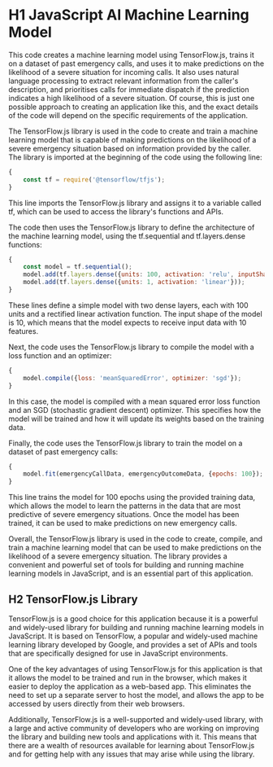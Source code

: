 # H1 JavaScript AI Machine Learning Model

This code creates a machine learning model using TensorFlow.js, trains it on a dataset of past emergency calls, and uses it to make predictions on the likelihood of a severe situation for incoming calls. It also uses natural language processing to extract relevant information from the caller's description, and prioritises calls for immediate dispatch if the prediction indicates a high likelihood of a severe situation. Of course, this is just one possible approach to creating an application like this, and the exact details of the code will depend on the specific requirements of the application.

The TensorFlow.js library is used in the code to create and train a machine learning model that is capable of making predictions on the likelihood of a severe emergency situation based on information provided by the caller. The library is imported at the beginning of the code using the following line:

```js
{
    const tf = require('@tensorflow/tfjs');
}
```

This line imports the TensorFlow.js library and assigns it to a variable called tf, which can be used to access the library's functions and APIs.

The code then uses the TensorFlow.js library to define the architecture of the machine learning model, using the tf.sequential and tf.layers.dense functions:

```js
{
    const model = tf.sequential();
    model.add(tf.layers.dense({units: 100, activation: 'relu', inputShape: [10]}));
    model.add(tf.layers.dense({units: 1, activation: 'linear'}));
}
```

These lines define a simple model with two dense layers, each with 100 units and a rectified linear activation function. The input shape of the model is 10, which means that the model expects to receive input data with 10 features.

Next, the code uses the TensorFlow.js library to compile the model with a loss function and an optimizer:

```js
{
    model.compile({loss: 'meanSquaredError', optimizer: 'sgd'});
}
```

In this case, the model is compiled with a mean squared error loss function and an SGD (stochastic gradient descent) optimizer. This specifies how the model will be trained and how it will update its weights based on the training data.

Finally, the code uses the TensorFlow.js library to train the model on a dataset of past emergency calls:

```js
{
    model.fit(emergencyCallData, emergencyOutcomeData, {epochs: 100});
}
```

This line trains the model for 100 epochs using the provided training data, which allows the model to learn the patterns in the data that are most predictive of severe emergency situations. Once the model has been trained, it can be used to make predictions on new emergency calls.

Overall, the TensorFlow.js library is used in the code to create, compile, and train a machine learning model that can be used to make predictions on the likelihood of a severe emergency situation. The library provides a convenient and powerful set of tools for building and running machine learning models in JavaScript, and is an essential part of this application.


## H2 TensorFlow.js Library

TensorFlow.js is a good choice for this application because it is a powerful and widely-used library for building and running machine learning models in JavaScript. It is based on TensorFlow, a popular and widely-used machine learning library developed by Google, and provides a set of APIs and tools that are specifically designed for use in JavaScript environments.

One of the key advantages of using TensorFlow.js for this application is that it allows the model to be trained and run in the browser, which makes it easier to deploy the application as a web-based app. This eliminates the need to set up a separate server to host the model, and allows the app to be accessed by users directly from their web browsers.

Additionally, TensorFlow.js is a well-supported and widely-used library, with a large and active community of developers who are working on improving the library and building new tools and applications with it. This means that there are a wealth of resources available for learning about TensorFlow.js and for getting help with any issues that may arise while using the library.
